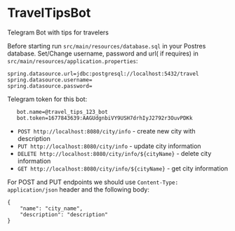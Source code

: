 # TravelTipsBot
Telegram Bot with tips for travelers

Before starting run `src/main/resources/database.sql` in your Postres database. 
Set/Change username, password and url( if requires) in `src/main/resources/application.properties`:
```
spring.datasource.url=jdbc:postgresql://localhost:5432/travel
spring.datasource.username=
spring.datasource.password=
```

Telegram token for this bot:
```
   bot.name=@travel_tips_123_bot
   bot.token=1677843639:AAGUdgnbiVY9USH7drhIyJ2792r3OuvPDKk
```
 - `POST http://localhost:8080/city/info` - create new city with description
 - `PUT http://localhost:8080/city/info` - update city information
 - `DELETE http://localhost:8080/city/info/${cityName}` - delete city information
 - `GET http://localhost:8080/city/info/${cityName}` - get city information

For POST and PUT endpoints we should use `Content-Type: application/json` header and the following body:
```
{
    "name": "city_name",
    "description": "description"
}
```
